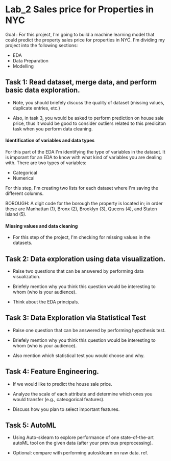 # Lab_2 Sales price for Properties in NYC

Goal : For this project, I'm going to build a machine learning model that could predict the property sales price for properties in NYC. I'm dividing my project into the following sections:

- EDA
- Data Preparation
- Modelling

## Task 1: Read dataset, merge data, and perform basic data exploration.

- Note, you should briefely discuss the quality of dataset (missing values, duplicate entries, etc.)

- Also, in task 3, you would be asked to perform prediction on house sale price, thus it would be good to consider outliers related to this prediciton task when you perform data cleaning.


#### Identification of variables and data types

For this part of the EDA I'm identifying the type of variables in the dataset. It is imporant for an EDA to know with what kind of variables you are dealing with. There are two types of variables:

- Categorical
- Numerical

For this step, I'm creating two lists for each dataset where I'm saving the different columns.

BOROUGH: A digit code for the borough the property is located in; in order these are Manhattan (1), Bronx (2), Brooklyn (3), Queens (4), and Staten Island (5).

#### Missing values and data cleaning

- For this step of the project, I'm checking for missing values in the datasets.


## Task 2: Data exploration using data visualization.

- Raise two questions that can be answered by performing data visualization.

- Briefely mention why you think this question would be interesting to whom (who is your audience).

- Think about the EDA principals.


## Task 3: Data Exploration via Statistical Test

- Raise one question that can be answered by performing hypothesis test.

- Briefely mention why you think this question would be interesting to whom (who is your audience).

- Also mention which statistical test you would choose and why.

## Task 4: Feature Engineering.

- If we would like to predict the house sale price.

- Analyze the scale of each attribute and determine which ones you would transfer (e.g., cateogorical features).

- Discuss how you plan to select important features.

## Task 5: AutoML

- Using Auto-sklearn to explore performance of one state-of-the-art autoML tool on the given data (after your previous preprocessing).

- Optional: compare with performing autosklearn on raw data. ref.


